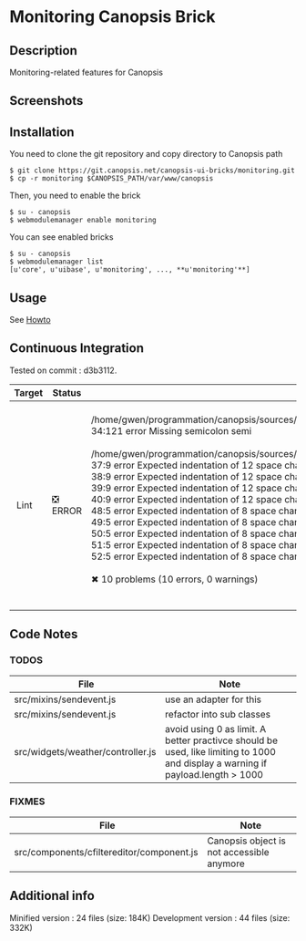 # Monitoring Canopsis Brick

## Description

Monitoring-related features for Canopsis

## Screenshots



## Installation

You need to clone the git repository and copy directory to Canopsis path

    $ git clone https://git.canopsis.net/canopsis-ui-bricks/monitoring.git
    $ cp -r monitoring $CANOPSIS_PATH/var/www/canopsis

Then, you need to enable the brick

    $ su - canopsis
    $ webmodulemanager enable monitoring

You can see enabled bricks

    $ su - canopsis
    $ webmodulemanager list
    [u'core', u'uibase', u'monitoring', ..., **u'monitoring'**]

## Usage

See [Howto](https://git.canopsis.net/canopsis-ui-bricks/monitoring/blob/master/doc/index.rst)

## Continuous Integration

Tested on commit : d3b3112.

| Target | Status | Log |
| ------ | ------ | --- |
| Lint   | :negative_squared_cross_mark: ERROR | <br>/home/gwen/programmation/canopsis/sources/webcore/src/canopsis/monitoring/src/forms/ack/controller.js<br>  34:121  error  Missing semicolon  semi<br><br>/home/gwen/programmation/canopsis/sources/webcore/src/canopsis/monitoring/src/helpers/criticity.js<br>  37:9  error  Expected indentation of 12 space characters but found 8  indent<br>  38:9  error  Expected indentation of 12 space characters but found 8  indent<br>  39:9  error  Expected indentation of 12 space characters but found 8  indent<br>  40:9  error  Expected indentation of 12 space characters but found 8  indent<br>  48:5  error  Expected indentation of 8 space characters but found 4   indent<br>  49:5  error  Expected indentation of 8 space characters but found 4   indent<br>  50:5  error  Expected indentation of 8 space characters but found 4   indent<br>  51:5  error  Expected indentation of 8 space characters but found 4   indent<br>  52:5  error  Expected indentation of 8 space characters but found 4   indent<br><br>✖ 10 problems (10 errors, 0 warnings)<br><br> |

## Code Notes

### TODOS

| File   | Note   |
|--------|--------|
| src/mixins/sendevent.js | use an adapter for this |
| src/mixins/sendevent.js | refactor into sub classes |
| src/widgets/weather/controller.js | avoid using 0 as limit. A better practivce should be used, like limiting to 1000 and display a warning if payload.length > 1000 |


### FIXMES

| File   | Note   |
|--------|--------|
| src/components/cfiltereditor/component.js | Canopsis object is not accessible anymore |


## Additional info

Minified version : 24 files (size: 184K)
Development version : 44 files (size: 332K)
